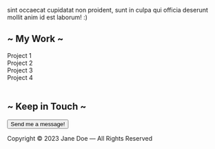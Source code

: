 sint occaecat cupidatat non proident, sunt in culpa qui officia deserunt mollit anim id est laborum! :)</p>
            </section>
        <section id="portfolio">
            <h2>~ My Work ~</h2>
            <div class="project" id="project1">Project 1</div>
            <div class="project" id="project2">Project 2</div>
            <div class="project" id="project3">Project 3</div>
            <div class="project" id="project4">Project 4</div>        
        </section>
        <section id="contact">
            <h2>~ Keep in Touch ~</h2>
            <button class="btn btn-default td-btn outline white">Send me a message!</button>
        </section>
    </main>
    <footer>
        <p>Copyright © 2023 Jane Doe — All Rights Reserved</p>
    </footer>
</body>
</html>
